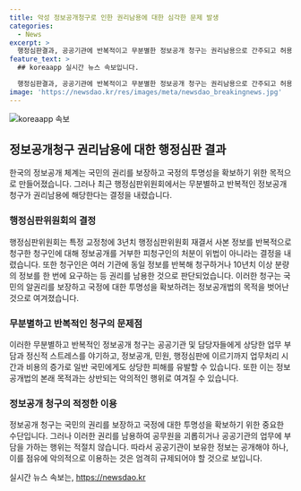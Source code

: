 ```yaml
---
title: 악성 정보공개청구로 인한 권리남용에 대한 심각한 문제 발생
categories:
  - News
excerpt: >
  행정심판결과, 공공기관에 반복적이고 무분별한 정보공개 청구는 권리남용으로 간주되고 허용되지 않는다고 밝혀졌다. 청구인은 수년 간 여러 기관에 동일 정보를 반복해 요구하거나 대량의 정보를 일괄적으로 요청하며, 수령하지 않은 정보의 청구도 반복했다. 또한 정보를 전자우편으로 청구했지만 정보를 실제로 수령할 수 있는 방법이 아니었다. 이에 대한 엄정한 대응이 필요하다는 국민권익위원회의 강조적 발언이 이어졌다.
feature_text: >
  ## koreaapp 실시간 뉴스 속보입니다.

  행정심판결과, 공공기관에 반복적이고 무분별한 정보공개 청구는 권리남용으로 간주되고 허용되지 않는다고 밝혀졌다. 청구인은 수년 간 여러 기관에 동일 정보를 반복해 요구하거나 대량의 정보를 일괄적으로 요청하며, 수령하지 않은 정보의 청구도 반복했다. 또한 정보를 전자우편으로 청구했지만 정보를 실제로 수령할 수 있는 방법이 아니었다. 이에 대한 엄정한 대응이 필요하다는 국민권익위원회의 강조적 발언이 이어졌다.
image: 'https://newsdao.kr/res/images/meta/newsdao_breakingnews.jpg'
---
```


<p><img src="https://newsdao.kr/res/images/meta/newsdao_breakingnews.jpg" alt="koreaapp 속보" /></p>

<h2 data-ke-size="size26">정보공개청구 권리남용에 대한 행정심판 결과</h2>

<p data-ke-size="size16">한국의 정보공개 체계는 국민의 권리를 보장하고 국정의 투명성을 확보하기 위한 목적으로 만들어졌습니다. 그러나 최근 행정심판위원회에서는 무분별하고 반복적인 정보공개청구가 권리남용에 해당한다는 결정을 내렸습니다.</p>

<h3>행정심판위원회의 결정</h3>

<p data-ke-size="size16">행정심판위원회는 특정 교정청에 3년치 행정심판위원회 재결서 사본 정보를 반복적으로 청구한 청구인에 대해 정보공개를 거부한 피청구인의 처분이 위법이 아니라는 결정을 내렸습니다. 또한 청구인은 여러 기관에 동일 정보를 반복해 청구하거나 10년치 이상 분량의 정보를 한 번에 요구하는 등 권리를 남용한 것으로 판단되었습니다. 이러한 청구는 국민의 알권리를 보장하고 국정에 대한 투명성을 확보하려는 정보공개법의 목적을 벗어난 것으로 여겨졌습니다.</p>

<h3>무분별하고 반복적인 청구의 문제점</h3>

<p data-ke-size="size16">이러한 무분별하고 반복적인 정보공개 청구는 공공기관 및 담당자들에게 상당한 업무 부담과 정신적 스트레스를 야기하고, 정보공개, 민원, 행정심판에 이르기까지 업무처리 시간과 비용의 증가로 일반 국민에게도 상당한 피해를 유발할 수 있습니다. 또한 이는 정보공개법의 본래 목적과는 상반되는 악의적인 행위로 여겨질 수 있습니다.</p>

<h3>정보공개 청구의 적정한 이용</h3>

<p data-ke-size="size16">정보공개 청구는 국민의 권리를 보장하고 국정에 대한 투명성을 확보하기 위한 중요한 수단입니다. 그러나 이러한 권리를 남용하여 공무원을 괴롭히거나 공공기관의 업무에 부담을 가하는 행위는 적절치 않습니다. 따라서 공공기관이 보유한 정보는 공개해야 하나, 이를 점유에 악의적으로 이용하는 것은 엄격히 규제되어야 할 것으로 보입니다.</p>
실시간 뉴스 속보는, <a href="https://newsdao.kr" rel="dofollow">https://newsdao.kr</a>


